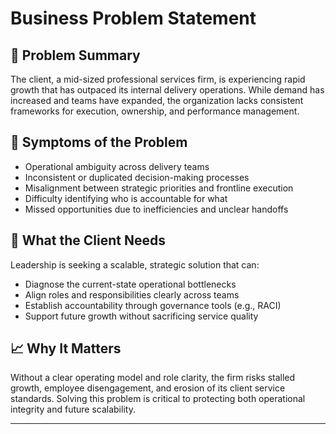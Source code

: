 # Business Problem Statement

## 📌 Problem Summary

The client, a mid-sized professional services firm, is experiencing rapid growth that has outpaced its internal delivery operations. While demand has increased and teams have expanded, the organization lacks consistent frameworks for execution, ownership, and performance management.

## 🚨 Symptoms of the Problem

- Operational ambiguity across delivery teams  
- Inconsistent or duplicated decision-making processes  
- Misalignment between strategic priorities and frontline execution  
- Difficulty identifying who is accountable for what  
- Missed opportunities due to inefficiencies and unclear handoffs  

## 🎯 What the Client Needs

Leadership is seeking a scalable, strategic solution that can:
- Diagnose the current-state operational bottlenecks  
- Align roles and responsibilities clearly across teams  
- Establish accountability through governance tools (e.g., RACI)  
- Support future growth without sacrificing service quality  

## 📈 Why It Matters

Without a clear operating model and role clarity, the firm risks stalled growth, employee disengagement, and erosion of its client service standards. Solving this problem is critical to protecting both operational integrity and future scalability.

---
